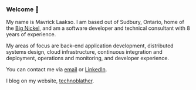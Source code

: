 ### Welcome 👋

My name is Mavrick Laakso. I am based out of Sudbury, Ontario, home of the [Big Nickel](https://en.wikipedia.org/wiki/Big_Nickel), and am a software developer and technical consultant with 8 years of experience.

My areas of focus are back-end application development, distributed systems design, cloud infrastructure, continuous integration and deployment, operations and monitoring, and developer experience.

You can contact me via [email](mailto:laakso.mavrick@gmail.com) or [LinkedIn](https://www.linkedin.com/in/mavrick-laakso-41004ab9/).

I blog on my website, [technoblather](https://www.technoblather.ca/?utm_source=github).
